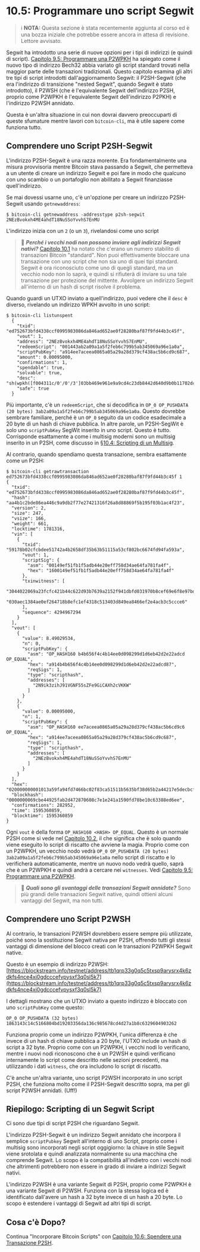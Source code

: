 # 10.5: Programmare uno script Segwit

> :information_source: **NOTA:** Questa sezione è stata recentemente aggiunta al corso ed è una bozza iniziale che potrebbe essere ancora in attesa di revisione. Lettore avvisato.

Segwit ha introdotto una serie di nuove opzioni per i tipi di indirizzi (e quindi di script). [Capitolo 9.5: Programmare una P2WPKH](09_5_Programmare_una_P2WPKH.md) ha spiegato come il nuovo tipo di indirizzo Bech32 abbia variato gli script standard trovati nella maggior parte delle transazioni tradizionali. Questo capitolo esamina gli altri tre tipi di script introdotti dall'aggiornamento Segwit: il P2SH-Segwit (che era l'indirizzo di transizione "nested Segwit", quando Segwit è stato introdotto), il P2WSH (che è l'equivalente Segwit dell'indirizzo P2SH, proprio come P2WPKH è l'equivalente Segwit dell'indirizzo P2PKH) e l'indirizzo P2WSH annidato.

Questa è un'altra situazione in cui non dovrai davvero preoccuparti di queste sfumature mentre lavori con `bitcoin-cli`, ma è utile sapere come funziona tutto.

## Comprendere uno Script P2SH-Segwit

L'indirizzo P2SH-Segwit è una razza morente. Era fondamentalmente una misura provvisoria mentre Bitcoin stava passando a Segwit, che permetteva a un utente di creare un indirizzo Segwit e poi fare in modo che qualcuno con uno scambio o un portafoglio non abilitato a Segwit finanziasse quell'indirizzo.

Se mai dovessi usarne uno, c'è un'opzione per creare un indirizzo P2SH-Segwit usando `getnewaddress`:
```
$ bitcoin-cli getnewaddress -addresstype p2sh-segwit
2NEzBvokxh4ME4ahdT18NuSSoYvvhS7EnMU
```
L'indirizzo inizia con un `2` (o un `3`), rivelandosi come uno script

> :book: ***Perché i vecchi nodi non possono inviare agli indirizzi Segwit nativi?*** [Capitolo 10.1](10_1_Comprendere_la_Base_di_P2SH.md) ha notato che c'erano un numero stabilito di transazioni Bitcoin "standard". Non puoi effettivamente bloccare una transazione con uno script che non sia uno di quei tipi standard. Segwit è ora riconosciuto come uno di quegli standard, ma un vecchio nodo non lo saprà, e quindi si rifiuterà di inviare su una tale transazione per protezione del mittente. Avvolgere un indirizzo Segwit all'interno di un hash di script risolve il problema.

Quando guardi un UTXO inviato a quell'indirizzo, puoi vedere che il `desc` è diverso, rivelando un indirizzo WPKH avvolto in uno script:

```
$ bitcoin-cli listunspent
  {
    "txid": "ed752673bfd4338ccf0995983086da846ad652ae0f28280baf87f9fd44b3c45f",
    "vout": 1,
    "address": "2NEzBvokxh4ME4ahdT18NuSSoYvvhS7EnMU",
    "redeemScript": "001443ab2a09a1a5f2feb6c799b5ab345069a96e1a0a",
    "scriptPubKey": "a914ee7aceea0865a05a29a28d379cf438ac5b6cd9c687",
    "amount": 0.00095000,
    "confirmations": 1,
    "spendable": true,
    "solvable": true,
    "desc": "sh(wpkh([f004311c/0'/0'/3']03bb469e961e9a9cd4c23db8442d640d9b0b11702dc0126462ac9eb88b64a4dd48))#p29e839h",
    "safe": true
  }
```
Più importante, c'è un `redeemScript`, che si decodifica in `OP_0 OP_PUSHDATA (20 bytes) 3ab2a09a1a5f2feb6c799b5ab345069a96e1a0a`. Questo dovrebbe sembrare familiare, perché è un `OP_0` seguito da un codice esadecimale a 20 byte di un hash di chiave pubblica. In altre parole, un P2SH-SegWit è solo uno `scriptPubKey` SegWit inserito in uno script. Questo è tutto. Corrisponde esattamente a come i multisig moderni sono un multisig inserito in un P2SH, come discusso in [§10.4: Scripting di un Multisig](10_4_Scripting_a_Multisig.md).

Al contrario, quando spendiamo questa transazione, sembra esattamente come un P2SH:

```
$ bitcoin-cli getrawtransaction ed752673bfd4338ccf0995983086da846ad652ae0f28280baf87f9fd44b3c45f 1
{
  "txid": "ed752673bfd4338ccf0995983086da846ad652ae0f28280baf87f9fd44b3c45f",
  "hash": "aa4b1c2bde86ea446c9a9db2f77e27421316f26a8d88869f5b195f03b1ac4f23",
  "version": 2,
  "size": 247,
  "vsize": 166,
  "weight": 661,
  "locktime": 1781316,
  "vin": [
    {
      "txid": "59178b02cfcbdee51742a4b2658df35b63b51115a53cf802bc6674fd94fa593a",
      "vout": 1,
      "scriptSig": {
        "asm": "00149ef51fb1f5adb44e20eff758d34ae64fa781fa4f",
        "hex": "1600149ef51fb1f5adb44e20eff758d34ae64fa781fa4f"
      },
      "txinwitness": [
        "3044022069a23fcfc421b44c622d93b7639a2152f941dbfd031970b8cef69e6f8e97bd46022026cb801f38a1313cf32a8685749546a5825b1c332ee4409db82f9dc85d99086401",
        "030aec1384ae0ef264718b8efc1ef4318c513403d849ea8466ef2e4acb3c5ccce6"
      ],
      "sequence": 4294967294
    }
  ],
  "vout": [
    {
      "value": 8.49029534,
      "n": 0,
      "scriptPubKey": {
        "asm": "OP_HASH160 b4b656f4c4b14ee0d098299d1d6eb42d2e22adcd OP_EQUAL",
        "hex": "a914b4b656f4c4b14ee0d098299d1d6eb42d2e22adcd87",
        "reqSigs": 1,
        "type": "scripthash",
        "addresses": [
          "2N9ik3zihJ91VGNF55sZFe9GiCAXh2cVKKW"
        ]
      }
    },
    {
      "value": 0.00095000,
      "n": 1,
      "scriptPubKey": {
        "asm": "OP_HASH160 ee7aceea0865a05a29a28d379cf438ac5b6cd9c6 OP_EQUAL",
        "hex": "a914ee7aceea0865a05a29a28d379cf438ac5b6cd9c687",
        "reqSigs": 1,
        "type": "scripthash",
        "addresses": [
          "2NEzBvokxh4ME4ahdT18NuSSoYvvhS7EnMU"
        ]
      }
    }
  ],
  "hex": "020000000001013a59fa94fd7466bc02f83ca51511b5635bf38d65b2a44217e5decbcf028b175901000000171600149ef51fb1f5adb44e20eff758d34ae64fa781fa4ffeffffff029e299b320000000017a914b4b656f4c4b14ee0d098299d1d6eb42d2e22adcd87187301000000000017a914ee7aceea0865a05a29a28d379cf438ac5b6cd9c68702473044022069a23fcfc421b44c622d93b7639a2152f941dbfd031970b8cef69e6f8e97bd46022026cb801f38a1313cf32a8685749546a5825b1c332ee4409db82f9dc85d9908640121030aec1384ae0ef264718b8efc1ef4318c513403d849ea8466ef2e4acb3c5ccce6442e1b00",
  "blockhash": "0000000069cbe44925fab2d472870608c7e1e241a1590fd78be10c63388ed6ee",
  "confirmations": 282952,
  "time": 1595360859,
  "blocktime": 1595360859
}
```
Ogni `vout` è della forma `OP_HASH160 <HASH> OP_EQUAL`. Questo è un normale P2SH come si vede nel [Capitolo 10.2](10_2_Construire_la_Struttura_di_P2SH.md), il che significa che è solo quando viene eseguito lo script di riscatto che avviene la magia. Proprio come con un P2WPKH, un vecchio nodo vedrà `OP_0 OP_PUSHDATA (20 bytes) 3ab2a09a1a5f2feb6c799b5ab345069a96e1a0a` nello script di riscatto e lo verificherà automaticamente, mentre un nuovo nodo vedrà quello, saprà che è un P2WPKH e quindi andrà a cercare nei `witnesses`. Vedi [Capitolo 9.5: Programmare una P2WPKH](09_5_Programmare_una_P2WPKH.md).

> :book: ***Quali sono gli svantaggi delle transazioni Segwit annidate?*** Sono più grandi delle transazioni Segwit native, quindi ottieni alcuni vantaggi del Segwit, ma non tutti.

## Comprendere uno Script P2WSH

Al contrario, le transazioni P2WSH dovrebbero essere sempre più utilizzate, poiché sono la sostituzione Segwit nativa per P2SH, offrendo tutti gli stessi vantaggi di dimensione del blocco creati con le transazioni P2WPKH Segwit native.

Questo è un esempio di indirizzo P2WSH:
[https://blockstream.info/testnet/address/tb1qrp33g0q5c5txsp9arysrx4k6zdkfs4nce4xj0gdcccefvpysxf3q0sl5k7](https://blockstream.info/testnet/address/tb1qrp33g0q5c5txsp9arysrx4k6zdkfs4nce4xj0gdcccefvpysxf3q0sl5k7)

I dettagli mostrano che un UTXO inviato a questo indirizzo è bloccato con uno `scriptPubKey` come questo:

```
OP_0 OP_PUSHDATA (32 bytes) 1863143c14c5166804bd19203356da136c985678cd4d27a1b8c6329604903262
```
Funziona proprio come un indirizzo P2WPKH, l'unica differenza è che invece di un hash di chiave pubblica a 20 byte, l'UTXO include un hash di script a 32 byte. Proprio come con un P2WPKH, i vecchi nodi lo verificano, mentre i nuovi nodi riconoscono che è un P2WSH e quindi verificano internamente lo script come descritto nelle sezioni precedenti, ma utilizzando i dati `witness`, che ora includono lo script di riscatto.

C'è anche un'altra variante, uno script P2WSH incorporato in uno script P2SH, che funziona molto come il P2SH-Segwit descritto sopra, ma per gli script P2WSH annidati. (Uff!)

## Riepilogo: Scripting di un Segwit Script

Ci sono due tipi di script P2SH che riguardano Segwit.

L'indirizzo P2SH-Segwit è un indirizzo Segwit annidato che incorpora il semplice `scriptPubkey` Segwit all'interno di uno Script, proprio come i multisig sono incorporati negli script oggigiorno: la chiave in stile Segwit viene srotolata e quindi analizzata normalmente su una macchina che comprende Segwit. Lo scopo è la compatibilità all'indietro con i vecchi nodi che altrimenti potrebbero non essere in grado di inviare a indirizzi Segwit nativi.

L'indirizzo P2WSH è una variante Segwit di P2SH, proprio come P2WPKH è una variante Segwit di P2WSH. Funziona con la stessa logica ed è identificato dall'avere un hash a 32 byte invece di un hash a 20 byte. Lo scopo è estendere i vantaggi di Segwit ad altri tipi di script.

## Cosa c'è Dopo?

Continua "Incorporare Bitcoin Scripts" con [Capitolo 10.6: Spendere una Transazione P2SH](10_6_Spendere_una_Transazione_P2SH.md).
